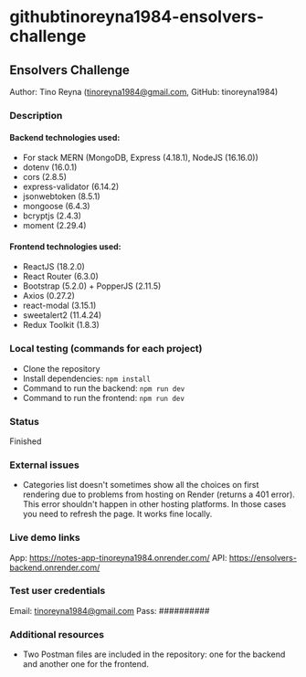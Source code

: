 # githubtinoreyna1984-ensolvers-challenge

## Ensolvers Challenge
Author: Tino Reyna (tinoreyna1984@gmail.com, GitHub: tinoreyna1984)

### Description

#### Backend technologies used:
* For stack MERN (MongoDB, Express (4.18.1), NodeJS (16.16.0))
* dotenv (16.0.1)
* cors (2.8.5)
* express-validator (6.14.2)
* jsonwebtoken (8.5.1)
* mongoose (6.4.3)
* bcryptjs (2.4.3)
* moment (2.29.4)

#### Frontend technologies used:
* ReactJS (18.2.0)
* React Router (6.3.0)
* Bootstrap (5.2.0) + PopperJS (2.11.5)
* Axios (0.27.2)
* react-modal (3.15.1)
* sweetalert2 (11.4.24)
* Redux Toolkit (1.8.3)

### Local testing (commands for each project)
* Clone the repository
* Install dependencies: `npm install`
* Command to run the backend: `npm run dev`
* Command to run the frontend: `npm run dev`

### Status
Finished

### External issues
* Categories list doesn't sometimes show all the choices on first rendering due to problems from hosting on Render (returns a 401 error). This error shouldn't happen in other hosting platforms. In those cases you need to refresh the page. It works fine locally.

### Live demo links
App: https://notes-app-tinoreyna1984.onrender.com/
API: https://ensolvers-backend.onrender.com/

### Test user credentials
Email: tinoreyna1984@gmail.com
Pass: ##########

### Additional resources
* Two Postman files are included in the repository: one for the backend and another one for the frontend.

